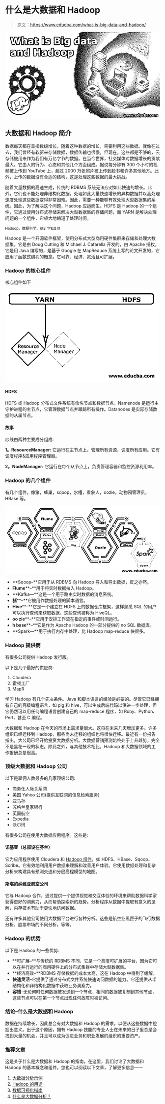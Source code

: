 # 什么是大数据和 Hadoop

> 原文：<https://www.educba.com/what-is-big-data-and-hadoop/>

![What-is-Big-data-and-Hadoop](img/fa0d8ef2b6557a31e8e3bc0bb2a00f12.png)



## 大数据和 Hadoop 简介

数据每天都在呈指数级增长，随着这种数据的增长，需要利用这些数据。就像在过去，我们曾经有软驱来存储数据，数据传输也很慢，但现在，这些都是不够的，云存储被用来作为我们有万亿字节的数据。在当今世界，社交媒体对数据增长的贡献最大。它由人的行为、心态和其他几个方面组成。据说每分钟有 300 个小时的视频被上传到 YouTube 上，超过 2000 万张照片被上传到脸书和许多其他地方。此外，上传的数据没有合适的结构，这是处理这些数据的最大挑战。

随着大量数据的高速生成，传统的 RDBMS 系统无法应对如此快速的增长。此外，它们也不能处理非结构化数据。处理如此大量快速增长的异构数据并以高处理速度处理这些数据变得非常困难。因此，需要一种能够有效处理大型数据集的系统。因此，为了解决这个问题，Hadoop 应运而生。HDFS 是 Hadoop 的一个组件，它通过使用分布式存储来解决大型数据集的存储问题，而 YARN 是解决处理问题的一个组件，它极大地缩短了处理时间。

<small>Hadoop、数据科学、统计学&其他</small>

Hadoop 是一个开源软件框架，使用分布式大型商用硬件集群来存储和处理大数据集。它是由 Doug Cutting 和 Michael J. Cafarella 开发的，由 Apache 授权。它是用 Java 编写的，是基于 Google 在 MapReduce 系统上写的论文开发的，它应用了函数式编程的概念。它可靠、经济、灵活且可扩展。

### Hadoop 的核心组件

核心组件如下

![NodeManagaer](img/9fb91e64dd0b02d08171ee40ae049b5a.png)



#### HDFS

HDFS 或 Hadoop 分布式文件系统有命名节点和数据节点。Namenode 是运行主守护进程的主节点，它管理数据节点并跟踪所有操作。Datanodes 是实际存储数据的从属节点。

#### 故事

纱线由两种主要成分组成:

**1。ResourceManager:** 它运行在主节点上，管理所有资源，调度所有应用。它有调度程序&应用程序管理器。

**2。NodeManager:** 它运行在每个从节点上，负责管理容器和监控资源利用率。

### Hadoop 的几个组件

有几个组件，像猪，蜂巢，sqoop，水槽，看象人，oozie，动物园管理员，HBase 等。

![Several-Components-of-Hadoop](img/32936ec20e828eaa3a6935579fc30f77.png)



*   **Sqoop–**它用于从 RDBMS 向 Hadoop 导入和导出数据，反之亦然。
*   **Flume****–**用于将实时数据拉入 Hadoop。
*   **Kafka—**这是一个用于路由实时数据的消息系统。
*   **猪****–**它被用作数据处理的脚本语言。
*   **Hive****–**它是一个建立在 HDFS 上的数据仓库框架，这样熟悉 SQL 的用户可以执行查询来获取数据。这些查询被称为 HiveQL。
*   **oo zie****–**它用于安排工作流在指定的事件或时间运行。
*   **h base****–**它是作为 Apache Hadoop 的一部分提供的 no SQL 数据库。
*   **Spark—**用于执行内存中处理，比 Hadoop map-reduce 快很多。

### Hadoop 提供商

有很多公司提供 Hadoop 发行版。

以下是几个最好的供应商:

1.  Cloudera
2.  霍顿工厂
3.  MapR

学习 Hadoop 有几个先决条件。Java 和脚本语言的经验是必要的。尽管它已经拥有自己的高级编程语言，如 pig 和 hive，可以生成后端代码以供进一步处理，但它仍然可以用任何编程语言创建自己的 map-reduce 程序，如 Ruby、Python、Perl，甚至 C 编程。

大数据和 Hadoop 在今天的市场上需求量很大。这将在未来几天增加更多。许多组织已经迁移到 Hadoop，那些尚未迁移的组织也将很快迁移。最近有一份报告指出，大公司已经开始投资大数据分析。大数据营销预测始终处于上升趋势，完全不是昙花一现的状态。除此之外，与其他技术相比，Hadoop 和大数据领域的工作报酬总是很高。

### 顶级大数据和 Hadoop 公司

以下是雇佣人数最多的几家顶级公司:

*   商务化人际关系网
*   美国 Yahoo 公司(提供互联网的信息检索服务)
*   亚马孙
*   苏格兰皇家银行
*   英国航空
*   Expedia
*   沃尔玛

有很多公司在使用大数据应用程序。这些是:

#### 诺基亚（总部设在芬兰）

它为应用程序使用 Cloudera 和 [Hadoop 组件](https://www.educba.com/hadoop-components/)，如 HDFS、HBase、Sqoop、Scribe。它有效地利用用户数据来理解和改善用户体验。它使用数据处理和复杂分析来构建具有预测交通和分层高程模型的地图。

#### 斯堪的纳维亚航空公司

它与 Hadoop 合作，通过提供一个提供视觉和交互体验的环境来帮助数据科学家获得更好的洞察力，从而帮助探索新的趋势。分析程序从数据中提取有意义的见解，内存技术有助于更快地访问数据。

还有许多其他公司使用大数据平台进行各种分析。这些是航空业黑匣子的飞行数据分析，股票市场的不同分析，等等。

### Hadoop 的优势

以下是 Hadoop 的一些优势:

*   **可扩展–**与传统的 RDBMS 不同，它是一个高度可扩展的平台，因为它可以在并行运行的商用硬件上的分布式集群中存储大型数据集。
*   **经济高效–**RDBMS 存储数据的成本太高，这在 Hadoop 中得到了缓解。
*   **快速灵活**–它提供了通过分布式文件系统快速访问数据的能力。它还提供从半结构化和非结构化数据中获取业务洞察力。
*   **容错**–无论何时任何数据被发送到一个节点，相同的数据被复制到其他节点，这些节点可以在第一个节点出现任何故障时被访问。

### 结论–什么是大数据和 Hadoop

数据在持续增长，因此总会有对大数据和 Hadoop 的需求，以便从这些数据中挖掘出意义。出于这个原因，拥有 Hadoop 技能的专业人士在未来的日子里总是会找到大量的机会，并且可以成为促进业务和职业发展的组织的重要资产。

### 推荐文章

这是关于什么是大数据和 Hadoop 的指南。在这里，我们讨论了大数据和 Hadoop 的基本概念和组件。您也可以阅读以下文章，了解更多信息——

1.  [大数据分析示例](https://www.educba.com/big-data-analytics-examples/)
2.  [Hadoop 的用途](https://www.educba.com/uses-of-hadoop/)
3.  [数据可视化指南](https://www.educba.com/what-is-data-visualization/)
4.  [什么是大数据分析？](https://www.educba.com/what-is-big-data-analytics/)





